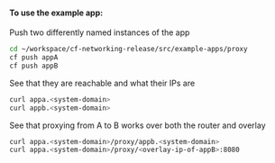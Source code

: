 #### To use the example app:

Push two differently named instances of the app
```bash
cd ~/workspace/cf-networking-release/src/example-apps/proxy
cf push appA
cf push appB
```

See that they are reachable and what their IPs are
```bash
curl appa.<system-domain>
curl appb.<system-domain>
```

See that proxying from A to B works over both the router and overlay
```bash
curl appa.<system-domain>/proxy/appb.<system-domain>
curl appa.<system-domain>/proxy/<overlay-ip-of-appB>:8080
```
